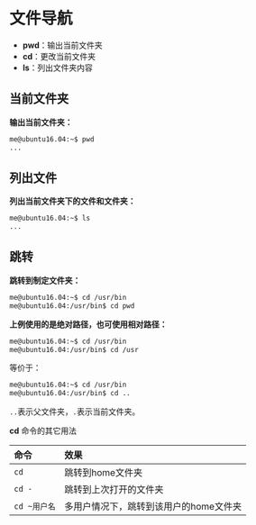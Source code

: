 # 文件导航

-   **pwd**：输出当前文件夹
-   **cd**：更改当前文件夹
-   **ls**：列出文件夹内容

## 当前文件夹

**输出当前文件夹：**

```bash
me@ubuntu16.04:~$ pwd
...
```

## 列出文件

**列出当前文件夹下的文件和文件夹：**

```bash
me@ubuntu16.04:~$ ls
...
```

## 跳转

**跳转到制定文件夹：**

```bash
me@ubuntu16.04:~$ cd /usr/bin
me@ubuntu16.04:/usr/bin$ cd pwd
```

**上例使用的是绝对路径，也可使用相对路径：**

```bash
me@ubuntu16.04:~$ cd /usr/bin
me@ubuntu16.04:/usr/bin$ cd /usr
```

等价于：

```bash
me@ubuntu16.04:~$ cd /usr/bin
me@ubuntu16.04:/usr/bin$ cd ..
```

`..`表示父文件夹，`.`表示当前文件夹。

**cd** 命令的其它用法

| 命令        | 效果                    |
| :-------- | :-------------------- |
| `cd`      | 跳转到home文件夹            |
| `cd -`    | 跳转到上次打开的文件夹           |
| `cd ~用户名` | 多用户情况下，跳转到该用户的home文件夹 |
